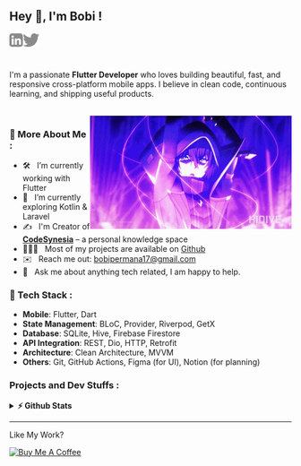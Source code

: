 ## Hey 👋, I'm Bobi !

<a href='https://www.linkedin.com/in/bobipermanasandi/'><img align='left' alt="linkedin" src="https://raw.githubusercontent.com/bobipermanasandi/bobipermanasandi/main/assets/linkedin.svg" height='24'/></a>
<a href='https://twitter.com/bobipermana78/'><img align='left' alt="twitter" src="https://raw.githubusercontent.com/bobipermanasandi/bobipermanasandi/main/assets/twitter.svg" height='24'/></a><br>
<br>
<br>

I'm a passionate **Flutter Developer** who loves building beautiful, fast, and responsive cross-platform mobile apps. I believe in clean code, continuous learning, and shipping useful products.

<br/>

<img align="right" alt="GIF" src="https://raw.githubusercontent.com/bobipermanasandi/bobipermanasandi/main/assets/gif/cid2.gif" width="360px"/>

### 🧐 More About Me :

- 🛠️ &nbsp; I’m currently working with Flutter
- 🚀 &nbsp; I’m currently exploring Kotlin & Laravel
- ✍️ &nbsp; I'm Creator of **[CodeSynesia](https://medium.com/@codesynesia)** – a personal knowledge space
- 👨🏻‍💻 &nbsp; Most of my projects are available on [Github](https://github.com/bobipermanasandi?tab=repositories)
- ✉️ &nbsp; Reach me out: [bobipermana17@gmail.com](mailto:bobipermana17@gmail.com)
- 💬 &nbsp; Ask me about anything tech related, I am happy to help.
  

### 📂 Tech Stack :
- **Mobile**: Flutter, Dart
- **State Management**: BLoC, Provider, Riverpod, GetX
- **Database**: SQLite, Hive, Firebase Firestore
- **API Integration**: REST, Dio, HTTP, Retrofit
- **Architecture**: Clean Architecture, MVVM
- **Others**: Git, GitHub Actions, Figma (for UI), Notion (for planning)

### Projects and Dev Stuffs :

<details>
  <summary><b>⚡ Github Stats</b></summary>

  <br />
   <img height="180em" src="https://github-readme-stats.vercel.app/api?username=bobipermanasandi&theme=tokyonight&show_icons=true&hide_border=false&count_private=true" />
    <img height="180em" src="https://github-readme-stats.vercel.app/api/top-langs/?username=bobipermanasandi&theme=tokyonight&show_icons=true&hide_border=false&layout=compact"/>
   

</details>

<hr>
Like My Work?

<br>

<a href="https://buymeacoffee.com/bobipermanasandi" target="_blank"><img src="https://cdn.buymeacoffee.com/buttons/v2/default-yellow.png" alt="Buy Me A Coffee" height="60px" width="217px" ></a>
